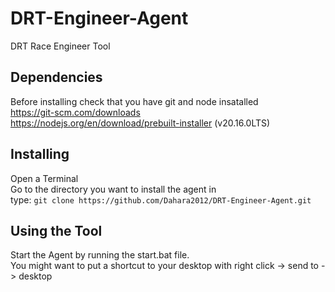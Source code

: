 # DRT-Engineer-Agent

DRT Race Engineer Tool

## Dependencies

Before installing check that you have git and node insatalled \
https://git-scm.com/downloads \
https://nodejs.org/en/download/prebuilt-installer (v20.16.0LTS)

## Installing

Open a Terminal\
Go to the directory you want to install the agent in \
type: `git clone https://github.com/Dahara2012/DRT-Engineer-Agent.git`

## Using the Tool

Start the Agent by running the start.bat file. \
You might want to put a shortcut to your desktop with right click -> send to -> desktop
